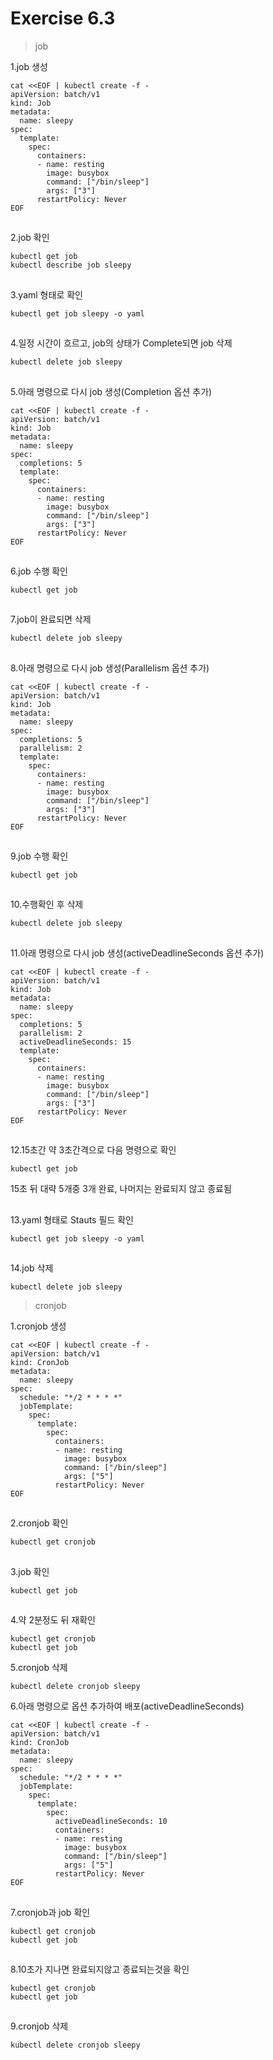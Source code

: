 # Exercise 6.3


>job

1.job 생성
```
cat <<EOF | kubectl create -f -
apiVersion: batch/v1
kind: Job
metadata:
  name: sleepy
spec:
  template:
    spec:
      containers:
      - name: resting
        image: busybox
        command: ["/bin/sleep"]
        args: ["3"]
      restartPolicy: Never
EOF
```

##

2.job 확인
```
kubectl get job
kubectl describe job sleepy
```

##

3.yaml 형태로 확인
```
kubectl get job sleepy -o yaml
```

##

4.일정 시간이 흐르고, job의 상태가 Complete되면 job 삭제
```
kubectl delete job sleepy
```

##

5.아래 명령으로 다시 job 생성(Completion 옵션 추가)
```
cat <<EOF | kubectl create -f -
apiVersion: batch/v1
kind: Job
metadata:
  name: sleepy
spec:
  completions: 5
  template:
    spec:
      containers:
      - name: resting
        image: busybox
        command: ["/bin/sleep"]
        args: ["3"]
      restartPolicy: Never
EOF
```

##

6.job 수행 확인
```
kubectl get job
```

##

7.job이 완료되면 삭제
```
kubectl delete job sleepy
```

##

8.아래 명령으로 다시 job 생성(Parallelism 옵션 추가)
```
cat <<EOF | kubectl create -f -
apiVersion: batch/v1
kind: Job
metadata:
  name: sleepy
spec:
  completions: 5
  parallelism: 2
  template:
    spec:
      containers:
      - name: resting
        image: busybox
        command: ["/bin/sleep"]
        args: ["3"]
      restartPolicy: Never
EOF
```

##

9.job 수행 확인
```
kubectl get job
```

##

10.수행확인 후 삭제
```
kubectl delete job sleepy
```

##

11.아래 명령으로 다시 job 생성(activeDeadlineSeconds 옵션 추가)
```
cat <<EOF | kubectl create -f -
apiVersion: batch/v1
kind: Job
metadata:
  name: sleepy
spec:
  completions: 5
  parallelism: 2
  activeDeadlineSeconds: 15
  template:
    spec:
      containers:
      - name: resting
        image: busybox
        command: ["/bin/sleep"]
        args: ["3"]
      restartPolicy: Never
EOF
```

##

12.15초간 약 3초간격으로 다음 명령으로 확인
```
kubectl get job
```
15초 뒤 대략 5개중 3개 완료, 나머지는 완료되지 않고 종료됨

##

13.yaml 형태로 Stauts 필드 확인
```
kubectl get job sleepy -o yaml
```

##

14.job 삭제
```
kubectl delete job sleepy
```

>cronjob

1.cronjob 생성
```
cat <<EOF | kubectl create -f -
apiVersion: batch/v1
kind: CronJob
metadata:
  name: sleepy
spec:
  schedule: "*/2 * * * *"
  jobTemplate:
    spec:
      template:
        spec:
          containers:
          - name: resting
            image: busybox
            command: ["/bin/sleep"]
            args: ["5"]
          restartPolicy: Never
EOF
```
##

2.cronjob 확인
```
kubectl get cronjob
```

##

3.job 확인
```
kubectl get job
```

##

4.약 2분정도 뒤 재확인
```
kubectl get cronjob
kubectl get job
```

5.cronjob 삭제
```
kubectl delete cronjob sleepy
```

6.아래 명령으로 옵션 추가하여 배포(activeDeadlineSeconds)
```
cat <<EOF | kubectl create -f -
apiVersion: batch/v1
kind: CronJob
metadata:
  name: sleepy
spec:
  schedule: "*/2 * * * *"
  jobTemplate:
    spec:
      template:
        spec:
          activeDeadlineSeconds: 10
          containers:
          - name: resting
            image: busybox
            command: ["/bin/sleep"]
            args: ["5"]
          restartPolicy: Never
EOF
```

##

7.cronjob과 job 확인
```
kubectl get cronjob
kubectl get job
```

##

8.10초가 지나면 완료되지않고 종료되는것을 확인
```
kubectl get cronjob
kubectl get job
```

##

9.cronjob 삭제
```
kubectl delete cronjob sleepy
```
